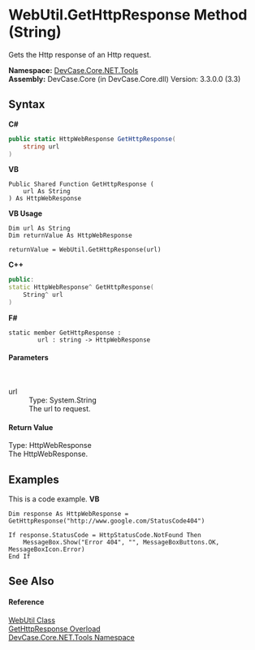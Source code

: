 # WebUtil.GetHttpResponse Method (String)
 

Gets the Http response of an Http request.

**Namespace:**&nbsp;<a href="N_DevCase_Core_NET_Tools">DevCase.Core.NET.Tools</a><br />**Assembly:**&nbsp;DevCase.Core (in DevCase.Core.dll) Version: 3.3.0.0 (3.3)

## Syntax

**C#**<br />
``` C#
public static HttpWebResponse GetHttpResponse(
	string url
)
```

**VB**<br />
``` VB
Public Shared Function GetHttpResponse ( 
	url As String
) As HttpWebResponse
```

**VB Usage**<br />
``` VB Usage
Dim url As String
Dim returnValue As HttpWebResponse

returnValue = WebUtil.GetHttpResponse(url)
```

**C++**<br />
``` C++
public:
static HttpWebResponse^ GetHttpResponse(
	String^ url
)
```

**F#**<br />
``` F#
static member GetHttpResponse : 
        url : string -> HttpWebResponse 

```


#### Parameters
&nbsp;<dl><dt>url</dt><dd>Type: System.String<br />The url to request.</dd></dl>

#### Return Value
Type: HttpWebResponse<br />The HttpWebResponse.

## Examples
This is a code example. 
**VB**<br />
``` VB
Dim response As HttpWebResponse = GetHttpResponse("http://www.google.com/StatusCode404")

If response.StatusCode = HttpStatusCode.NotFound Then
    MessageBox.Show("Error 404", "", MessageBoxButtons.OK, MessageBoxIcon.Error)
End If
```


## See Also


#### Reference
<a href="T_DevCase_Core_NET_Tools_WebUtil">WebUtil Class</a><br /><a href="Overload_DevCase_Core_NET_Tools_WebUtil_GetHttpResponse">GetHttpResponse Overload</a><br /><a href="N_DevCase_Core_NET_Tools">DevCase.Core.NET.Tools Namespace</a><br />